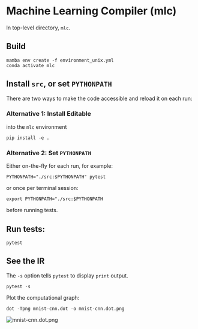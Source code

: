 # Machine Learning Compiler (mlc)

In top-level directory, `mlc`.

## Build

```
mamba env create -f environment_unix.yml
conda activate mlc
```

## Install `src`, or set `PYTHONPATH`

There are two ways to make the code accessible
and reload it on each run: 

### Alternative 1: Install Editable

into the `mlc` environment

```
pip install -e .
```

### Alternative 2: Set `PYTHONPATH`

Either on-the-fly for each run, for example: 

```
PYTHONPATH="./src:$PYTHONPATH" pytest
```

or once per terminal session: 

```
export PYTHONPATH="./src:$PYTHONPATH
```

before running tests.

## Run tests:

```
pytest
```

## See the IR

The `-s` option tells `pytest` to display `print` output.

```
pytest -s
```

Plot the computational graph:
```
dot -Tpng mnist-cnn.dot -o mnist-cnn.dot.png
```
![mnist-cnn.dot.png](https://gist.githubusercontent.com/certik/8aaae7df1380c5ddf3f7931e315e58f6/raw/a84b69aa424fa3ed30c3999c45314736d079c549/mnist-cnn.dot.png)
